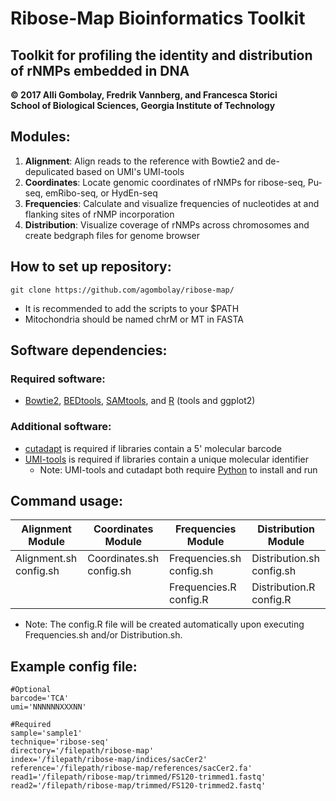 # Ribose-Map Bioinformatics Toolkit
## Toolkit for profiling the identity and distribution of rNMPs embedded in DNA
**© 2017 Alli Gombolay, Fredrik Vannberg, and Francesca Storici**  
**School of Biological Sciences, Georgia Institute of Technology**

## Modules:
1. **Alignment**: Align reads to the reference with Bowtie2 and de-depulicated based on UMI's UMI-tools
2. **Coordinates**: Locate genomic coordinates of rNMPs for ribose-seq, Pu-seq, emRibo-seq, or HydEn-seq
3. **Frequencies**: Calculate and visualize frequencies of nucleotides at and flanking sites of rNMP incorporation
4. **Distribution**: Visualize coverage of rNMPs across chromosomes and create bedgraph files for genome browser

## How to set up repository:
```
git clone https://github.com/agombolay/ribose-map/
```

* It is recommended to add the scripts to your $PATH  
* Mitochondria should be named chrM or MT in FASTA 

## Software dependencies:
### Required software:
* [Bowtie2](https://sourceforge.net/projects/bowtie-bio/files/bowtie2/2.3.1), [BEDtools](http://bedtools.readthedocs.io/en/latest/content/installation.html), [SAMtools](http://www.htslib.org/download/), and [R](https://cran.r-project.org/) (tools and ggplot2)

### Additional software:
* [cutadapt](http://cutadapt.readthedocs.io/en/stable/) is required if libraries contain a 5' molecular barcode
* [UMI-tools](https://github.com/CGATOxford/UMI-tools) is required if libraries contain a unique molecular identifier
  * Note: UMI-tools and cutadapt both require [Python](https://www.python.org/) to install and run

## Command usage:

|   Alignment Module      |   Coordinates Module      |   Frequencies Module      |   Distribution Module     |
| ----------------------- | ------------------------- | ------------------------- | ------------------------- |
| Alignment.sh config.sh  | Coordinates.sh config.sh  | Frequencies.sh config.sh  | Distribution.sh config.sh |
|                         |                           | Frequencies.R config.R    | Distribution.R config.R   |

* Note: The config.R file will be created automatically upon executing Frequencies.sh and/or Distribution.sh.

## Example config file:
```
#Optional
barcode='TCA'
umi='NNNNNNXXXNN'

#Required
sample='sample1'
technique='ribose-seq'
directory='/filepath/ribose-map'
index='/filepath/ribose-map/indices/sacCer2'
reference='/filepath/ribose-map/references/sacCer2.fa'
read1='/filepath/ribose-map/trimmed/FS120-trimmed1.fastq'
read2='/filepath/ribose-map/trimmed/FS120-trimmed2.fastq'
```
